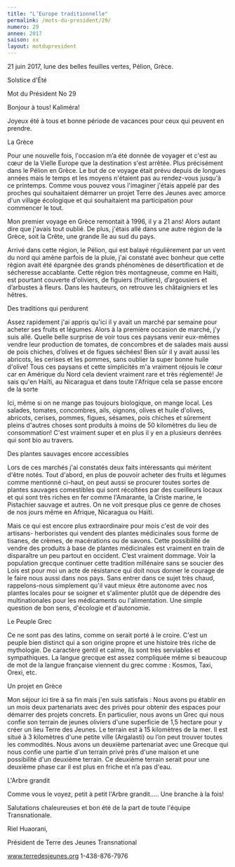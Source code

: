 ```yaml
---
title: "L’Europe traditionnelle"
permalink: /mots-du-president/29/
numero: 29
annee: 2017
saison: xx
layout: motdupresident
---
```


21 juin 2017, lune des belles feuilles vertes, Pélion, Grèce.

Solstice d'Été

Mot du Président No 29

Bonjour à tous! Kaliméra!

Joyeux été à tous et bonne période de vacances pour ceux qui peuvent en prendre.

La Grèce

Pour une nouvelle fois, l'occasion m’a été donnée de voyager et c'est au cœur de la Vielle Europe que la destination s'est arrêtée. Plus précisément dans le Pélion en Grèce. Le but de ce voyage était prévu depuis de longues années mais le temps et les moyens n'étaient pas au rendez-vous jusqu'à ce printemps. Comme vous pouvez vous l'imaginer j'étais appelé par des proches qui souhaitaient démarrer un projet Terre des Jeunes avec amorce d'un village écologique et qui souhaitaient ma participation pour commencer le tout.

Mon premier voyage en Grèce remontait à 1996, il y a 21 ans! Alors autant dire que j'avais tout oublié. De plus, j'étais allé dans une autre région de la Grèce, soit la Crête, une grande île au sud du pays.

Arrivé dans cette région, le Pélion, qui est balayé régulièrement par un vent du nord qui amène parfois de la pluie, j'ai constaté avec bonheur que cette région avait été épargnée des grands phénomènes de désertification et de sécheresse accablante. Cette région très montagneuse, comme en Haïti, est pourtant couverte d'oliviers, de figuiers (fruitiers), d’argousiers et d’arbustes à fleurs. Dans les hauteurs, on retrouve les châtaigniers et les hêtres.

Des traditions qui perdurent

Assez rapidement j'ai appris qu'ici il y avait un marché par semaine pour acheter ses fruits et légumes. Alors à la première occasion de marché, j'y suis allé. Quelle belle surprise de voir tous ces paysans venir eux-mêmes vendre leur production de tomates, de concombres et de salades mais aussi de pois chiches, d’olives et de figues séchées! Bien sûr il y avait aussi les abricots, les cerises et les pommes, sans oublier la super bonne huile d'olive! Tous ces paysans et cette simplicités m'a vraiment réjouis le cœur car en Amérique du Nord cela devient vraiment rare et très réglementé! Je sais qu'en Haïti, au Nicaragua et dans toute l'Afrique cela se passe encore de la sorte

Ici, même si on ne mange pas toujours biologique, on mange local. Les salades, tomates, concombres, ails, oignons, olives et huile d'olives, abricots, cerises, pommes, figues, sésames, pois chiches et sûrement pleins d'autres choses sont produits à moins de 50 kilomètres du lieu de consommation! C'est vraiment super et en plus il y en a plusieurs denrées qui sont bio au travers.

Des plantes sauvages encore accessibles

Lors de ces marchés j'ai constatés deux faits intéressants qui méritent d'être notés. Tout d'abord, en plus de pouvoir acheter des fruits et légumes comme mentionné ci-haut, on peut aussi se procurer toutes sortes de plantes sauvages comestibles qui sont récoltées par des cueilleurs locaux et qui sont très riches en fer comme l'Amarante, la Criste marine, le Pistachier sauvage et autres. On ne voit presque plus ce genre de choses de nos jours même en Afrique, Nicaragua ou Haïti.

Mais ce qui est encore plus extraordinaire pour mois c'est de voir des artisans- herboristes qui vendent des plantes médicinales sous forme de tisanes, de crèmes, de macérations ou de savons. Cette possibilité de vendre des produits à base de plantes médicinales est vraiment en train de disparaître un peu partout en occident. C’est vraiment dommage. Voir la population grecque continuer cette tradition millénaire sans se soucier des Lois est pour moi un acte de résistance qui doit nous donner le courage de le faire nous aussi dans nos pays. Sans entrer dans ce sujet très chaud, rappelons-nous simplement qu'il vaut mieux être autonome avec nos plantes locales pour se soigner et s'alimenter plutôt que de dépendre des multinationales pour les médicaments ou l'alimentation. Une simple question de bon sens, d'écologie et d'autonomie.

Le Peuple Grec

Ce ne sont pas des latins, comme on serait porté à le croire. C'est un peuple bien distinct qui a son origine propre et une histoire très riche de mythologie. De caractère gentil et calme, ils sont très serviables et sympathiques. La langue grecque est assez compliquée même si beaucoup de mot de la langue française viennent du grec comme : Kosmos, Taxi, Orexi, etc.

Un projet en Grèce

Mon séjour ici tire à sa fin mais j'en suis satisfais : Nous avons pu établir en un mois deux partenariats avec des privés pour obtenir des espaces pour démarrer des projets concrets. En particulier, nous avons un Grec qui nous confie son terrain de jeunes oliviers d'une superficie de 1,5 hectare pour y créer un lieu Terre des Jeunes. Le terrain est à 15 kilomètres de la mer. Il est situé à 3 kilomètres d'une petite ville (Argalasti) ou l’on peut trouver toutes les commodités. Nous avons un deuxième partenariat avec une Grecque qui nous confie une partie d'un terrain privé près d'une maison et une possibilité d'un deuxième terrain. Ce deuxième terrain serait pour une deuxième phase car il est plus en friche et n’a pas d'eau.

L'Arbre grandit

Comme vous le voyez, petit à petit l'Arbre grandit..... Une branche à la fois!

Salutations chaleureuses et bon été de la part de toute l'équipe Transnationale.

Riel Huaorani,

Président de Terre des Jeunes Transnational

www.terredesjeunes.org 1-438-876-7976

 

 
